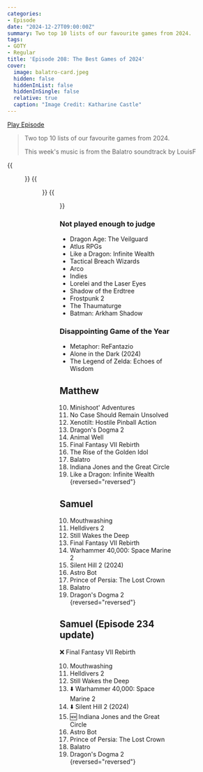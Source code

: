```yaml
---
categories:
- Episode
date: "2024-12-27T09:00:00Z"
summary: Two top 10 lists of our favourite games from 2024.
tags:
- GOTY
- Regular
title: 'Episode 208: The Best Games of 2024'
cover: 
  image: balatro-card.jpeg
  hidden: false
  hiddenInList: false
  hiddenInSingle: false
  relative: true
  caption: "Image Credit: Katharine Castle"
---
```


[Play Episode](https://www.patreon.com/posts/episode-208-best-118282831)
> Two top 10 lists of our favourite games from 2024.
>
> This week's music is from the Balatro soundtrack by LouisF

{{<figure 
    src="castle-alarmo-1.jpeg" 
    alt="Castle Alarmo">}}
{{<figure 
    src="castle-alarmo-2.jpeg" 
    alt="Castle Alarmo">}}
{{<figure 
    src="xenotilt.jpeg" 
    alt="Xenotilt">}}

### Not played enough to judge
- Dragon Age: The Veilguard
- Atlus RPGs
- Like a Dragon: Infinite Wealth
- Tactical Breach Wizards
- Arco
- Indies
- Lorelei and the Laser Eyes
- Shadow of the Erdtree
- Frostpunk 2
- The Thaumaturge
- Batman: Arkham Shadow

### Disappointing Game of the Year
- Metaphor: ReFantazio
- Alone in the Dark (2024)
- The Legend of Zelda: Echoes of Wisdom

## Matthew

10. Minishoot' Adventures
9. No Case Should Remain Unsolved
8. Xenotilt: Hostile Pinball Action
7. Dragon's Dogma 2
6. Animal Well
5. Final Fantasy VII Rebirth
4. The Rise of the Golden Idol
3. Balatro
2. Indiana Jones and the Great Circle
1. Like a Dragon: Infinite Wealth
{reversed="reversed"}

## Samuel

10. Mouthwashing
9. Helldivers 2
8. Still Wakes the Deep
7. Final Fantasy VII Rebirth
6. Warhammer 40,000: Space Marine 2
5. Silent Hill 2 (2024)
4. Astro Bot
3. Prince of Persia: The Lost Crown
2. Balatro
1. Dragon's Dogma 2
{reversed="reversed"}

## Samuel (Episode 234 update)

❌ Final Fantasy VII Rebirth

10. Mouthwashing
9. Helldivers 2
8. Still Wakes the Deep
7. ⬇️ Warhammer 40,000: Space Marine 2
6. ⬇️ Silent Hill 2 (2024)
5. 🆕 Indiana Jones and the Great Circle
4. Astro Bot
3. Prince of Persia: The Lost Crown
2. Balatro
1. Dragon's Dogma 2
{reversed="reversed"}